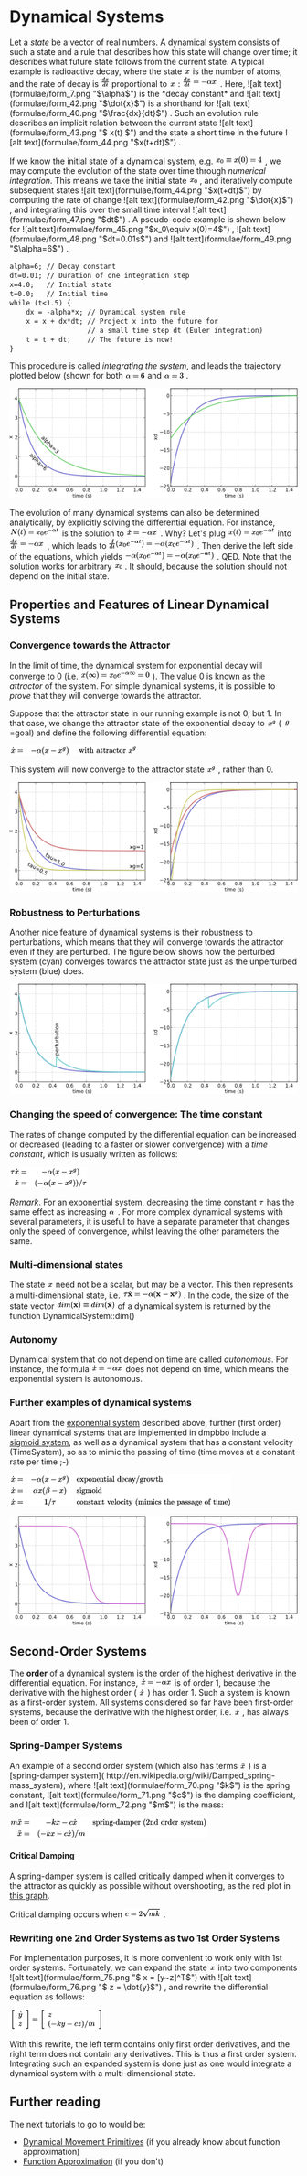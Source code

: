 Dynamical Systems
===============

Let a *state* be a vector of real numbers. A dynamical system consists of such a state and a rule that describes how this state will change over time; it describes what future state follows from the current state. A typical example is radioactive decay, where the state ![alt text](formulae/form_39.png "$x$")  is the number of atoms, and the rate of decay is ![alt text](formulae/form_40.png "$\frac{dx}{dt}$")  proportional to ![alt text](formulae/form_39.png "$x$") : ![alt text](formulae/form_41.png "$ \frac{dx}{dt} = -\alpha x$") . Here, ![alt text](formulae/form_7.png "$\alpha$")  is the *decay constant* and ![alt text](formulae/form_42.png "$\dot{x}$")  is a shorthand for ![alt text](formulae/form_40.png "$\frac{dx}{dt}$") . Such an evolution rule describes an implicit relation between the current state ![alt text](formulae/form_43.png "$ x(t) $")  and the state a short time in the future ![alt text](formulae/form_44.png "$x(t+dt)$") .

If we know the initial state of a dynamical system, e.g. ![alt text](formulae/form_45.png "$x_0\equiv x(0)=4$") , we may compute the evolution of the state over time through *numerical integration*. This means we take the initial state ![alt text](formulae/form_46.png "$ x_0$") , and iteratively compute subsequent states ![alt text](formulae/form_44.png "$x(t+dt)$")  by computing the rate of change ![alt text](formulae/form_42.png "$\dot{x}$") , and integrating this over the small time interval ![alt text](formulae/form_47.png "$dt$") . A pseudo-code example is shown below for ![alt text](formulae/form_45.png "$x_0\equiv x(0)=4$") , ![alt text](formulae/form_48.png "$dt=0.01s$")  and ![alt text](formulae/form_49.png "$\alpha=6$") .

	alpha=6; // Decay constant
	dt=0.01; // Duration of one integration step
	x=4.0;   // Initial state
	t=0.0;   // Initial time
	while (t<1.5) {
		dx = -alpha*x; // Dynamical system rule
		x = x + dx*dt; // Project x into the future for
		               // a small time step dt (Euler integration)
		t = t + dt;    // The future is now!
	}
                           
This procedure is called *integrating the system*, and leads the trajectory plotted below (shown for both ![alt text](formulae/form_49.png "$\alpha=6$")  and ![alt text](formulae/form_50.png "$\alpha=3$") .


![alt text](images/exponential_decay-svg.png  "Evolution of the exponential dynamical system.")

The evolution of many dynamical systems can also be determined analytically, by explicitly solving the differential equation. For instance, ![alt text](formulae/form_51.png "$N(t) = x_0e^{-\alpha t}$")  is the solution to ![alt text](formulae/form_52.png "$\dot{x} = -\alpha x$") . Why? Let's plug ![alt text](formulae/form_53.png "$x(t) = x_0e^{-\alpha t}$")  into ![alt text](formulae/form_54.png "$\frac{dx}{dt} = -\alpha x$") , which leads to ![alt text](formulae/form_55.png "$\frac{d}{dt}(x_0e^{-\alpha t}) = -\alpha (x_0e^{-\alpha t})$") . Then derive the left side of the equations, which yields ![alt text](formulae/form_56.png "$-\alpha(x_0e^{-\alpha t}) = -\alpha (x_0e^{-\alpha t})$") . QED. Note that the solution works for arbitrary ![alt text](formulae/form_57.png "$x_0$") . It should, because the solution should not depend on the initial state.




<a name="sec_dyn_sys_properties"></a>

Properties and Features of Linear Dynamical Systems
---------------


<a name="sec_dyn_sys_convergence"></a>
### Convergence towards the Attractor

In the limit of time, the dynamical system for exponential decay will converge to 0 (i.e. ![alt text](formulae/form_58.png "$x(\infty) = x_0e^{-\alpha\infty} = 0$") ). The value 0 is known as the *attractor* of the system. For simple dynamical systems, it is possible to *prove* that they will converge towards the attractor.

Suppose that the attractor state in our running example is not 0, but 1. In that case, we change the attractor state of the exponential decay to ![alt text](formulae/form_59.png "$x^g$")  ( ![alt text](formulae/form_60.png "$g$") =goal) and define the following differential equation: 


![alt text](formulae/form_61.png "\begin{eqnarray*} \dot{x} =&amp; -\alpha(x-x^g) &amp; \mbox{~with attractor } x^g \end{eqnarray*}") 


This system will now converge to the attractor state ![alt text](formulae/form_59.png "$x^g$") , rather than 0.


![alt text](images/change_tau_attr-svg.png "Changing the attractor state or time constant.") 


<a name="sec_dyn_sys_perturbations"></a>
### Robustness to Perturbations

Another nice feature of dynamical systems is their robustness to perturbations, which means that they will converge towards the attractor even if they are perturbed. The figure below shows how the perturbed system (cyan) converges towards the attractor state just as the unperturbed system (blue) does.

![alt text](images/perturb-svg.png "Perturbing the dynamical system.") 


<a name="sec_dyn_sys_time_constant"></a>
### Changing the speed of convergence: The time constant

The rates of change computed by the differential equation can be increased or decreased (leading to a faster or slower convergence) with a *time constant*, which is usually written as follows:



![alt text](formulae/form_62.png "\begin{eqnarray*} \tau\dot{x} =&amp; -\alpha(x-x^g)\\ \dot{x} =&amp; (-\alpha(x-x^g))/\tau \end{eqnarray*}") 


*Remark*. For an exponential system, decreasing the time constant ![alt text](formulae/form_63.png "$\tau$")  has the same effect as increasing ![alt text](formulae/form_7.png "$\alpha$") . For more complex dynamical systems with several parameters, it is useful to have a separate parameter that changes only the speed of convergence, whilst leaving the other parameters the same.


<a name="sec_dyn_sys_multi"></a>
### Multi-dimensional states

The state ![alt text](formulae/form_39.png "$x$")  need not be a scalar, but may be a vector. This then represents a multi-dimensional state, i.e. ![alt text](formulae/form_64.png "$\tau\dot{\mathbf{x}} = -\alpha(\mathbf{x}-\mathbf{x}^g)$") . In the code, the size of the state vector ![alt text](formulae/form_65.png "$dim(\mathbf{x})\equiv dim(\dot{\mathbf{x}})$")  of a dynamical system is returned by the function DynamicalSystem::dim()


<a name="sec_dyn_sys_autonomy"></a>
### Autonomy

Dynamical system that do not depend on time are called *autonomous*. For instance, the formula ![alt text](formulae/form_66.png "$ \dot{x} = -\alpha x$")  does not depend on time, which means the exponential system is autonomous.


<a name="sec_further_dyn_sys"></a>
### Further examples of dynamical systems

Apart from the [exponential system]( http://en.wikipedia.org/wiki/Exponential_decay) described above,  further (first order) linear dynamical systems that are implemented in dmpbbo include a [sigmoid system](http://en.wikipedia.org/wiki/Sigmoid_function), as well as a dynamical system that has a constant velocity (TimeSystem), so as to mimic the passing of time (time moves at a constant rate per time ;-)


![alt text](formulae/form_67.png "\begin{eqnarray*} \dot{x} =&amp; -\alpha (x-x^g) &amp; \mbox{exponential decay/growth} \label{equ_}\\ \dot{x} =&amp; \alpha x (\beta-x) &amp; \mbox{sigmoid} \label{equ_}\\ \dot{x} =&amp; 1/\tau &amp; \mbox{constant velocity (mimics the passage of time)} \label{equ_}\\ \end{eqnarray*}") 


![alt text](images/sigmoid-svg.png "Exponential (blue) and sigmoid (purple) dynamical systems.") 

<a name="dyn_sys_second_order_systems"></a>
## Second-Order Systems

The <b>order</b> of a dynamical system is the order of the highest derivative in the differential equation. For instance, ![alt text](formulae/form_52.png "$\dot{x} = -\alpha x$")  is of order 1, because the derivative with the highest order ( ![alt text](formulae/form_42.png "$\dot{x}$") ) has order 1. Such a system is known as a first-order system. All systems considered so far have been first-order systems, because the derivative with the highest order, i.e. ![alt text](formulae/form_68.png "$ \dot{x} $") , has always been of order 1.


<a name="dyn_sys_spring_damper"></a>
### Spring-Damper Systems

An example of a second order system (which also has terms ![alt text](formulae/form_69.png "$ \ddot{x} $") ) is a [spring-damper system]( http://en.wikipedia.org/wiki/Damped_spring-mass_system), where ![alt text](formulae/form_70.png "$k$")  is the spring constant, ![alt text](formulae/form_71.png "$c$")  is the damping coefficient, and ![alt text](formulae/form_72.png "$m$")  is the mass:




![alt text](formulae/form_73.png "\begin{eqnarray*} m\ddot{x}=&amp; -kx -c\dot{x} &amp; \mbox{spring-damper (2nd order system)} \label{equ_}\\ \ddot{x}=&amp; (-kx -c\dot{x})/m &amp; \end{eqnarray*}") 



<a name="dyn_sys_critical_damping"></a>
#### Critical Damping

A spring-damper system is called critically damped when it converges to the attractor as quickly as possible without overshooting, as the red plot in 
[this graph](http://en.wikipedia.org/wiki/File:Damping_1.svg).

Critical damping occurs when ![alt text](formulae/form_3.png "$c = 2\sqrt{mk}$") .


<a name="dyn_sys_rewrite_second_first"></a>
### Rewriting one 2nd Order Systems as two 1st Order Systems

For implementation purposes, it is more convenient to work only with 1st order systems. Fortunately, we can expand the state ![alt text](formulae/form_74.png "$ x $")  into two components ![alt text](formulae/form_75.png "$ x = [y~z]^T$")  with ![alt text](formulae/form_76.png "$ z = \dot{y}$") , and rewrite the differential equation as follows:

![alt text](formulae/form_77.png "$ \left[ \begin{array}{l} \dot{y} \\ \dot{z} \end{array} \right] = \left[ \begin{array}{l} z \\ (-ky -cz)/m \end{array} \right] $") 

With this rewrite, the left term contains only first order derivatives, and the right term does not contain any derivatives. This is thus a first order system. Integrating such an expanded system is done just as one would integrate a dynamical system with a multi-dimensional state.


## Further reading

The next tutorials to go to would be:
* <a href="dmp.md">Dynamical Movement Primitives</a> (if you already know about function approximation)
* <a href="functionapproximators.md">Function Approximation</a> (if you don't)


